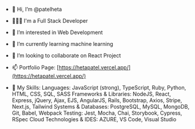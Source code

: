 - 👋 Hi, I’m @patelheta
- 👩🏻‍💻 I'm a Full Stack Developer
- 👀 I’m interested in Web Development
- 🌱 I’m currently learning machine learning
- 💞️ I’m looking to collaborate on React Project
- 📫 Portfolio Page: [https://hetapatel.vercel.app/](https://hetapatel.vercel.app/)

- 🎒 My Skills:
  Languages: JavaScript (strong), TypeScript, Ruby, Python, HTML, CSS, SQL, SASS
  Frameworks & Libraries: NodeJS, React, Express, jQuery, Ajax, EJS, AngularJS, Rails,
                          Bootstrap, Axios, Stripe, Next.js, Tailwind
  Systems & Databases: PostgreSQL, MySQL, MongoDB, Git, Babel, Webpack 
  Testing: Jest, Mocha, Chai, Storybook, Cypress, RSpec
  Cloud Technologies & IDES: AZURE, VS Code, Visual Studio
